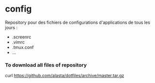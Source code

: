 config
======

Repository pour des fichiers de configurations d'applications de tous les jours :
- .screenrc
- .vimrc
- .tmux.conf
- ...


### To download all files of repository
curl https://github.com/alasta/dotfiles/archive/master.tar.gz
